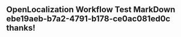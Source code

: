 <properties
ms.topic="hero-topic"
ms.test1="hero-topic"
ms.test2="test"/>

## OpenLocalization Workflow Test MarkDown ebe19aeb-b7a2-4791-b178-ce0ac081ed0c thanks!
